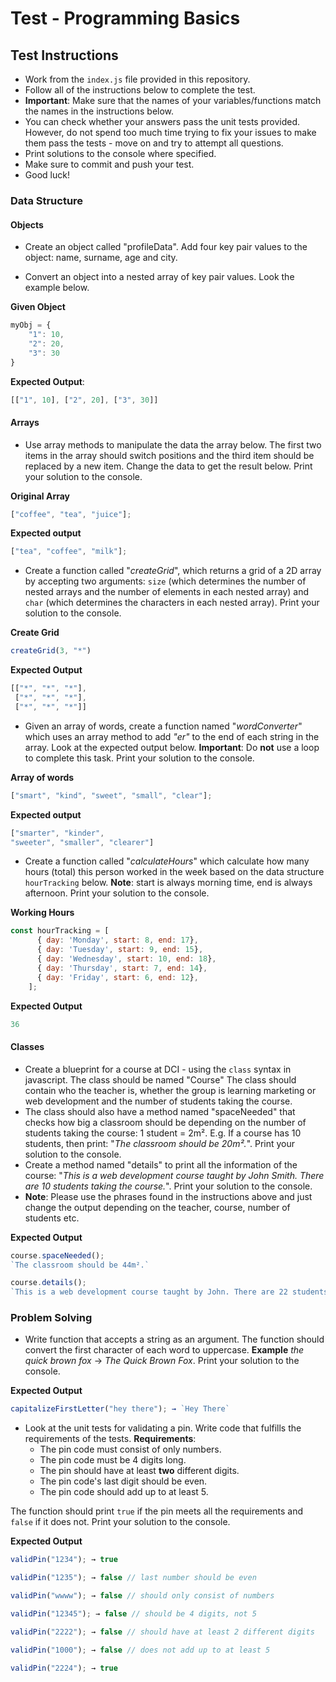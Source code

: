 # Test - Programming Basics

## Test Instructions
* Work from the `index.js` file provided in this repository.
* Follow all of the instructions below to complete the test.
* **Important**: Make sure that the names of your variables/functions match the names in the instructions below.
* You can check whether your answers pass the unit tests provided. However, do not spend too much time trying to fix your issues to make them pass the tests - move on and try to attempt all questions.
* Print solutions to the console where specified.
* Make sure to commit and push your test.
* Good luck!

### Data Structure

#### Objects 
* Create an object called "profileData". Add four key pair values to the object: name, surname, age and city.

* Convert an object into a nested array of key pair values. Look the example below.

**Given Object**
```javascript
myObj = {
    "1": 10, 
    "2": 20, 
    "3": 30
}
```
**Expected Output**: 
```javascript
[["1", 10], ["2", 20], ["3", 30]]
```

#### Arrays 
* Use array methods to manipulate the data the array below. The first two items in the array should switch positions and the third item should be replaced by a new item. Change the data to get the result below. Print your solution to the console.

**Original Array**
```javascript
["coffee", "tea", "juice"];
```
**Expected output**
```javascript
["tea", "coffee", "milk"];
```

* Create a function called "_createGrid_", which returns a grid of a 2D array by accepting two arguments: `size` (which determines the number of nested arrays and the number of elements in each nested array) and `char` (which determines the characters in each nested array). Print your solution to the console. 

**Create Grid**
```javascript
createGrid(3, "*")
```
**Expected Output**
```javascript
[["*", "*", "*"], 
 ["*", "*", "*"], 
 ["*", "*", "*"]]
```

* Given an array of words, create a function named "_wordConverter_" which uses an array method to add _"er"_ to the end of each string in the array. Look at the expected output below. **Important**: Do **not** use a loop to complete this task. Print your solution to the console.

**Array of words**
```javascript
["smart", "kind", "sweet", "small", "clear"];
```
**Expected output**
```javascript
["smarter", "kinder", 
"sweeter", "smaller", "clearer"]
```

* Create a function called "_calculateHours_" which calculate how many hours (total) this person worked in the week based on the data structure `hourTracking` below. **Note**: start is always morning time, end is always afternoon. Print your solution to the console.

**Working Hours**
```javascript
const hourTracking = [
      { day: 'Monday', start: 8, end: 17},
      { day: 'Tuesday', start: 9, end: 15},
      { day: 'Wednesday', start: 10, end: 18},
      { day: 'Thursday', start: 7, end: 14},
      { day: 'Friday', start: 6, end: 12},
    ];
```

**Expected Output**
```javascript
36
```

#### Classes 
* Create a blueprint for a course at DCI - using the `class` syntax in javascript. The class should be named "Course" The class should contain who the teacher is, whether the group is learning marketing or web development and the number of students taking the course.
* The class should also have a method named "spaceNeeded" that checks how big a classroom should be depending on the number of students taking the course: 1 student =  2m². E.g. If a course has 10 students, then print: "_The classroom should be 20m²._". Print your solution to the console.
* Create a method named "details" to print all the information of the course: "_This is a web development course taught by John Smith. There are 10 students taking the course._". Print your solution to the console.
* **Note**: Please use the phrases found in the instructions above and just change the output depending on the teacher, course, number of students etc. 

**Expected Output**
```javascript
course.spaceNeeded();
`The classroom should be 44m².`

course.details();
`This is a web development course taught by John. There are 22 students taking the course.`
```

### Problem Solving 
* Write function that accepts a string as an argument. The function should convert the first character of each word to uppercase. **Example** _the quick brown fox_ → _The Quick Brown Fox_. Print your solution to the console.

**Expected Output**
```javascript
capitalizeFirstLetter("hey there"); → `Hey There`
```

* Look at the unit tests for validating a pin. Write code that fulfills the requirements of the tests. 
**Requirements**:
    * The pin code must consist of only numbers.
    * The pin code must be 4 digits long. 
    * The pin should have at least **two** different digits.
    * The pin code's last digit should be even.
    * The pin code should add up to at least 5. 

The function should print `true` if the pin meets all the requirements and `false` if it does not. Print your solution to the console.

**Expected Output**
```javascript
validPin("1234"); → true

validPin("1235"); → false // last number should be even

validPin("wwww"); → false // should only consist of numbers

validPin("12345"); → false // should be 4 digits, not 5

validPin("2222"); → false // should have at least 2 different digits

validPin("1000"); → false // does not add up to at least 5

validPin("2224"); → true 
```
